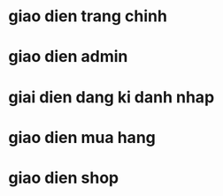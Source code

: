 # giao dien trang chinh 
# giao dien admin
# giai dien dang ki danh nhap
# giao dien mua hang
# giao dien shop